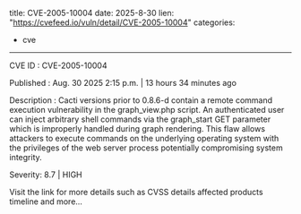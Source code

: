  
title: CVE-2005-10004
date: 2025-8-30
lien: "https://cvefeed.io/vuln/detail/CVE-2005-10004"
categories:
  - cve
---

CVE ID : CVE-2005-10004

Published :  Aug. 30
2025
2:15 p.m. | 13 hours
34 minutes ago

Description : Cacti versions prior to 0.8.6-d contain a remote command execution vulnerability in the graph_view.php script. An authenticated user can inject arbitrary shell commands via the graph_start GET parameter
which is improperly handled during graph rendering. This flaw allows attackers to execute commands on the underlying operating system with the privileges of the web server process
potentially compromising system integrity.

Severity: 8.7 | HIGH

Visit the link for more details
such as CVSS details
affected products
timeline
and more...
